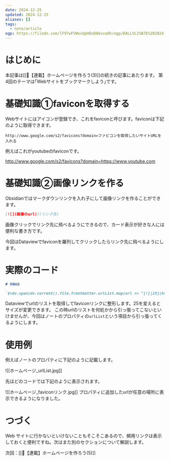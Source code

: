 ```yaml
---
date: 2024-12-25
updated: 2024-12-25
aliases: []
tags:
  - note/article
ogp: https://filedn.com/lF97wFVWosQpHEoDAbvva0h/ogp/DALL%C2%B7E%202024-12-22%2017.58.45%20-%20An%20abstract%20illustration%20inspired%20by%20the%20concept%20of%20fundamentals%2C%20featuring%20geometric%20shapes%20such%20as%20circles%2C%20triangles%2C%20and%20squares%20in%20a%20harmonious%20c.jpg
---
```


# はじめに

本記事は[[📘【連載】ホームページを作ろう(3)]]の続きの記事にあたります。
第4回のテーマは｢Webサイトをブックマークしよう｣です。

# 基礎知識①faviconを取得する

Webサイトにはアイコンが登録でき、これをfaviconと呼びます。faviconは下記のように取得できます。

```
http://www.google.com/s2/favicons?domain=ファビコンを取得したいサイトURLを入れる
```

例えばこれがyoutubeのfaviconです。

http://www.google.com/s2/favicons?domain=https://www.youtube.com

# 基礎知識②画像リンクを作る

Obsidianではマークダウンリンクを入れ子にして画像リンクを作ることができます。

```markdown
[![](画像のurl)](リンク先)
```

画像クリックでリンク先に飛べるようにできるので、カード表示が好きな人には便利な書き方です。

今回はDataviewでfaviconを羅列してクリックしたらリンク先に飛べるようにします。

# 実際のコード

```markdown
# 🌐Web

`$=dv.span(dv.current().file.frontmatter.urlList.map(url => "[![|25](http://www.google.com/s2/favicons?domain=" + url + ")](" + url + ")").join(""))`
```

Dataviewでurlのリストを取得してfaviconリンクに整形します。25を変えるとサイズが変更できます。
この時urlのリストを何処かから引っ張ってこないといけませんが、今回はノートのプロパティの`urlList`という項目から引っ張ってくるようにします。

# 使用例

例えばノートのプロパティに下記のように記載します。

![[ホームページ_urlList.jpg]]

先ほどのコードでは下記のように表示されます。

![[ホームページ_faviconリンク.jpg]]
プロパティに追加したurlが任意の場所に表示できるようになりました。

# つづく

Web サイトに行かないといけないこともそこそこあるので、頻用リンクは表示しておくと便利ですね。次はまた別のセクションについて解説します。

次回：[[📘【連載】ホームページを作ろう(5)]]
